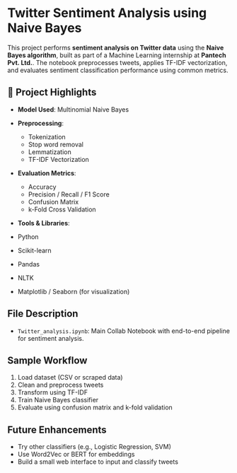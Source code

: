 # Twitter Sentiment Analysis using Naive Bayes

This project performs **sentiment analysis on Twitter data** using the **Naive Bayes algorithm**, built as part of a Machine Learning internship at **Pantech Pvt. Ltd.**. The notebook preprocesses tweets, applies TF-IDF vectorization, and evaluates sentiment classification performance using common metrics.

## 📌 Project Highlights

-  **Model Used**: Multinomial Naive Bayes
-  **Preprocessing**:
  
    - Tokenization
    - Stop word removal
    - Lemmatization
    - TF-IDF Vectorization
-  **Evaluation Metrics**:
    - Accuracy
    - Precision / Recall / F1 Score
    - Confusion Matrix
    - k-Fold Cross Validation
-  **Tools & Libraries**:
  - Python
  - Scikit-learn
  - Pandas
  - NLTK
  - Matplotlib / Seaborn (for visualization)

## File Description

- `Twitter_analysis.ipynb`: Main Collab Notebook with end-to-end pipeline for sentiment analysis.

##  Sample Workflow

1. Load dataset (CSV or scraped data)
2. Clean and preprocess tweets
3. Transform using TF-IDF
4. Train Naive Bayes classifier
5. Evaluate using confusion matrix and k-fold validation

##  Future Enhancements

- Try other classifiers (e.g., Logistic Regression, SVM)
- Use Word2Vec or BERT for embeddings
- Build a small web interface to input and classify tweets



